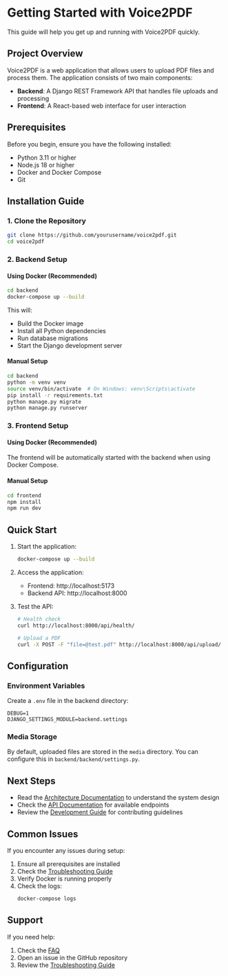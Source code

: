 # Getting Started with Voice2PDF

This guide will help you get up and running with Voice2PDF quickly.

## Project Overview

Voice2PDF is a web application that allows users to upload PDF files and process them. The application consists of two main components:

- **Backend**: A Django REST Framework API that handles file uploads and processing
- **Frontend**: A React-based web interface for user interaction

## Prerequisites

Before you begin, ensure you have the following installed:

- Python 3.11 or higher
- Node.js 18 or higher
- Docker and Docker Compose
- Git

## Installation Guide

### 1. Clone the Repository

```bash
git clone https://github.com/yourusername/voice2pdf.git
cd voice2pdf
```

### 2. Backend Setup

#### Using Docker (Recommended)

```bash
cd backend
docker-compose up --build
```

This will:
- Build the Docker image
- Install all Python dependencies
- Run database migrations
- Start the Django development server

#### Manual Setup

```bash
cd backend
python -m venv venv
source venv/bin/activate  # On Windows: venv\Scripts\activate
pip install -r requirements.txt
python manage.py migrate
python manage.py runserver
```

### 3. Frontend Setup

#### Using Docker (Recommended)

The frontend will be automatically started with the backend when using Docker Compose.

#### Manual Setup

```bash
cd frontend
npm install
npm run dev
```

## Quick Start

1. Start the application:
   ```bash
   docker-compose up --build
   ```

2. Access the application:
   - Frontend: http://localhost:5173
   - Backend API: http://localhost:8000

3. Test the API:
   ```bash
   # Health check
   curl http://localhost:8000/api/health/

   # Upload a PDF
   curl -X POST -F "file=@test.pdf" http://localhost:8000/api/upload/
   ```

## Configuration

### Environment Variables

Create a `.env` file in the backend directory:

```env
DEBUG=1
DJANGO_SETTINGS_MODULE=backend.settings
```

### Media Storage

By default, uploaded files are stored in the `media` directory. You can configure this in `backend/backend/settings.py`.

## Next Steps

- Read the [Architecture Documentation](./architecture.md) to understand the system design
- Check the [API Documentation](./api/README.md) for available endpoints
- Review the [Development Guide](./development.md) for contributing guidelines

## Common Issues

If you encounter any issues during setup:

1. Ensure all prerequisites are installed
2. Check the [Troubleshooting Guide](./troubleshooting.md)
3. Verify Docker is running properly
4. Check the logs:
   ```bash
   docker-compose logs
   ```

## Support

If you need help:
1. Check the [FAQ](./faq.md)
2. Open an issue in the GitHub repository
3. Review the [Troubleshooting Guide](./troubleshooting.md) 